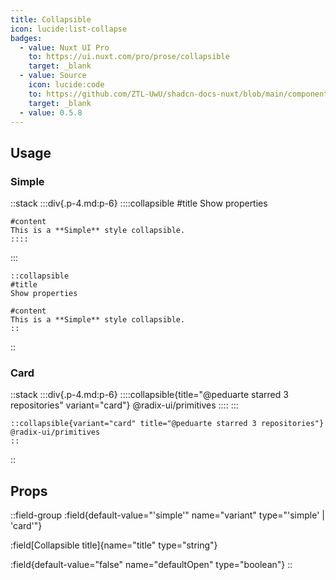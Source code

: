 ```yaml
---
title: Collapsible
icon: lucide:list-collapse
badges:
  - value: Nuxt UI Pro
    to: https://ui.nuxt.com/pro/prose/collapsible
    target: _blank
  - value: Source
    icon: lucide:code
    to: https://github.com/ZTL-UwU/shadcn-docs-nuxt/blob/main/components/content/Collapsible.vue
    target: _blank
  - value: 0.5.8
---
```


## Usage

### Simple

::stack
  :::div{.p-4.md:p-6}
    ::::collapsible
    #title
    Show properties
    
    #content
    This is a **Simple** style collapsible.
    ::::
  :::

```mdc
::collapsible
#title
Show properties

#content
This is a **Simple** style collapsible.
::
```
::

### Card

::stack
  :::div{.p-4.md:p-6}
    ::::collapsible{title="@peduarte starred 3 repositories" variant="card"}
    @radix-ui/primitives
    ::::
  :::

```mdc
::collapsible{variant="card" title="@peduarte starred 3 repositories"}
@radix-ui/primitives
::
```
::

## Props

::field-group
:field{default-value="'simple'" name="variant" type="'simple' | 'card'"}

 

:field[Collapsible title]{name="title" type="string"}

 

:field{default-value="false" name="defaultOpen" type="boolean"}
::
